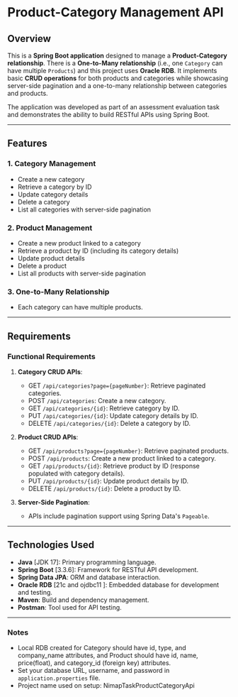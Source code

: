 # Product-Category Management API

## Overview

This is a **Spring Boot application** designed to manage a **Product-Category relationship**. There is a **One-to-Many relationship** (i.e., one `Category` can have multiple `Products`) and this
project uses **Oracle RDB**.
It implements basic **CRUD operations** for both products and categories while showcasing server-side pagination and a one-to-many relationship between categories and products. 


The application was developed as part of an assessment evaluation task and demonstrates the ability to build RESTful APIs using Spring Boot.  

---

## Features

### 1. **Category Management**
- Create a new category
- Retrieve a category by ID
- Update category details
- Delete a category
- List all categories with server-side pagination

### 2. **Product Management**
- Create a new product linked to a category
- Retrieve a product by ID (including its category details)
- Update product details
- Delete a product
- List all products with server-side pagination

### 3. **One-to-Many Relationship**
- Each category can have multiple products.

  

---

## Requirements

### Functional Requirements
1. **Category CRUD APIs**:
   - GET `/api/categories?page={pageNumber}`: Retrieve paginated categories.
   - POST `/api/categories`: Create a new category.
   - GET `/api/categories/{id}`: Retrieve category by ID.
   - PUT `/api/categories/{id}`: Update category details by ID.
   - DELETE `/api/categories/{id}`: Delete a category by ID.

2. **Product CRUD APIs**:
   - GET `/api/products?page={pageNumber}`: Retrieve paginated products.
   - POST `/api/products`: Create a new product linked to a category.
   - GET `/api/products/{id}`: Retrieve product by ID (response populated with category details).
   - PUT `/api/products/{id}`: Update product details by ID.
   - DELETE `/api/products/{id}`: Delete a product by ID.

3. **Server-Side Pagination**:
   - APIs include pagination support using Spring Data's `Pageable`.

---

## Technologies Used

- **Java** [JDK 17]: Primary programming language.
- **Spring Boot** [3.3.6]: Framework for RESTful API development.
- **Spring Data JPA**: ORM and database interaction.
- **Oracle RDB** [21c and ojdbc11 ]: Embedded database for development and testing.
- **Maven**: Build and dependency management.
- **Postman**: Tool used for API testing. 

---

### Notes ###

- Local RDB created for Category should have id, type, and company_name attributes, and Product should have id, name, price(float), and category_id (foreign key) attributes.
- Set your database URL, username, and password in `application.properties` file.
- Project name used on setup: NimapTaskProductCategoryApi

